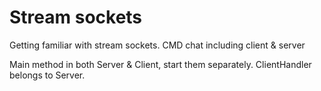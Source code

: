 # Stream sockets
 Getting familiar with stream sockets. CMD chat including client & server

Main method in both Server & Client, start them separately. ClientHandler belongs to Server.